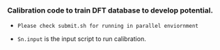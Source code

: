 ### Calibration code to train DFT database to develop potential.

- `Please check submit.sh for running in parallel enviornment`

- `Sn.input` is the input script to run calibration.
